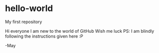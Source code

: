 # hello-world
My first repository

Hi everyone
I am new to the world of GitHub
Wish me luck
PS: I am blindly following the instructions given here :P

-May
